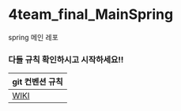 # 4team_final_MainSpring
spring 메인 레포

### 다들 규칙 확인하시고 시작하세요!!

| git 컨벤션 규칙 |
|----------------|
|[WIKI](https://github.com/team4-order/team4-main/wiki/%EC%BB%A8%EB%B2%A4%EC%85%98-%EA%B7%9C%EC%B9%99)|




